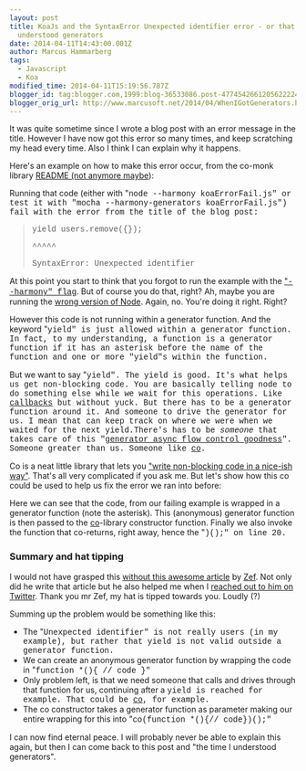 ```yaml
---
layout: post
title: KoaJs and the SyntaxError Unexpected identifier error - or that time when I
  understood generators
date: 2014-04-11T14:43:00.001Z
author: Marcus Hammarberg
tags:
  - Javascript
  - Koa
modified_time: 2014-04-11T15:19:56.787Z
blogger_id: tag:blogger.com,1999:blog-36533086.post-4774542661205622224
blogger_orig_url: http://www.marcusoft.net/2014/04/WhenIGotGenerators.html
---
```





It was quite sometime since I wrote a blog post with an error message in
the title. However I have now got this error so many times, and keep
scratching my head every time. Also I think I can explain why it
happens.

Here's an example on how to make this error occur, from the co-monk
library <a href="https://github.com/visionmedia/co-monk/pull/4"
target="_blank">README (not anymore maybe</a>):

Running that code (either with "<span
style="font-family: Courier New, Courier, monospace;">node --harmony
koaErrorFail.js" or test it with "<span
style="font-family: Courier New, Courier, monospace;">mocha
--harmony-generators koaErrorFail.js") fail with the error from
the title of the blog post:

> <div class="p1">
>
> <span style="font-family: Courier New, Courier, monospace;">yield
> users.remove({});
>
> </div>
>
> <div class="p1">
>
> <span style="font-family: Courier New, Courier, monospace;">
> ^^^^^
>
> </div>
>
> <div class="p1">
>
> <span
> style="font-family: Courier New, Courier, monospace;">SyntaxError:
> Unexpected identifier
>
> </div>

At this point you start to think that you forgot to run the example with
the <a href="http://www.marcusoft.net/2014/03/koaintro.html"
target="_blank">"<span
style="font-family: Courier New, Courier, monospace;">--harmony"
flag</a>. But of course you do that, right?
Ah, maybe you are running the
<a href="http://www.marcusoft.net/2014/03/koaintro.html"
target="_blank">wrong version of Node</a>. Again, no. You're doing it
right. Right?

However this code is not running within a generator function. And the
keyword "<span
style="font-family: Courier New, Courier, monospace;">yield" is
just allowed within a generator function. In fact, to my understanding,
a function is a generator function if it has an asterisk before the name
of the function and one or more "<span
style="font-family: 'Courier New', Courier, monospace;">yield"s
within the function.

But we want to say "<span
style="font-family: 'Courier New', Courier, monospace;">yield".
The <span
style="font-family: 'Courier New', Courier, monospace;">yield is
good. It's what helps us get non-blocking code. You are basically
telling node to do something else while we wait for this operations.
Like <a
href="http://www.marcusoft.net/2014/03/javascript-callbacks-cant-live-with.html"
target="_blank">callbacks</a> but without yuck.
But there has to be a generator function around it. And someone to drive
the generator for us. I mean that can keep track on where we were when
we waited for the next yield.There's has to be *someone* that takes care
of this
"<a href="https://www.npmjs.org/package/co" target="_blank">generator
async flow control goodness</a>". Someone greater than us. Someone like
<a href="https://www.npmjs.org/package/co" target="_blank">co</a>.

Co is a neat little library that lets you
<a href="https://github.com/visionmedia/co" target="_blank">"write
non-blocking code in a nice-ish way"</a>. That's all very complicated if
you ask me. But let's show how this co could be used to help us fix the
error we ran into before:

Here we can see that the code, from our failing example is wrapped in a
generator function (note the asterisk). This (anonymous) generator
function is then passed to
the <a href="https://www.npmjs.org/package/co" target="_blank">co</a>-library
constructor function. Finally we also invoke the function that
co-returns, right away, hence the "<span
style="font-family: Courier New, Courier, monospace;">)();" <span
style="font-family: inherit;">on l<span
style="font-family: inherit;">ine 20.

### Summary and hat tipping

I would not have grasped this
<a href="http://zef.me/6096/callback-free-harmonious-node-js"
target="_blank">without this awesome article</a> by
<a href="https://twitter.com/zef" target="_blank">Zef</a>. Not only did
he write that article but he also helped me when I
<a href="https://twitter.com/marcusoftnet/statuses/454620650410237952"
target="_blank">reached out to him on Twitter</a>. Thank you mr Zef, my
hat is tipped towards you. Loudly (?)

Summing up the problem would be something like this:

- The "<span
    style="font-family: Courier New, Courier, monospace;">Unexpected
    identifier" is not really <span
    style="font-family: Courier New, Courier, monospace;">users
    (in my example), but rather that <span
    style="font-family: Courier New, Courier, monospace;">yield
    is not valid outside a generator function.
- We can create an anonymous generator function by wrapping the code
    in "<span
    style="font-family: Courier New, Courier, monospace;">function *(){
    // code }"
- Only problem left, is that we need someone that calls and drives
    through that function for us, continuing after a <span
    style="font-family: 'Courier New', Courier, monospace;">yield is
    reached for example. That could
    be <a href="https://www.npmjs.org/package/co" target="_blank">co</a>,
    for example.  
- The co constructor takes a generator function as parameter making
    our entire wrapping for this into "<span
    style="font-family: Courier New, Courier, monospace;">co(function
    *(){// code})();"

I can now find eternal peace. I will probably never be able to explain
this again, but then I can come back to this post and "the time I
understood generators".

